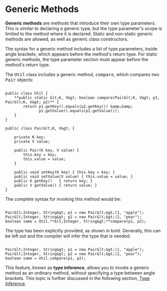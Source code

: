 
# Generic Methods


**Generic methods** are methods that introduce their own type parameters. This is similar to declaring a generic type, but the type parameter's scope is limited to the method where it is declared. Static and non-static generic methods are allowed, as well as generic class constructors.

The syntax for a generic method includes a list of type parameters, inside angle brackets, which appears before the method's return type. For static generic methods, the type parameter section must appear before the method's return type.


The <tt>Util</tt> class includes a generic method, <tt>compare</tt>, which compares two <tt>Pair</tt> objects:

```

public class Util {
    **public static &lt;K, V&gt; boolean compare(Pair&lt;K, V&gt; p1, Pair&lt;K, V&gt; p2)** {
        return p1.getKey().equals(p2.getKey()) &amp;&amp;
               p1.getValue().equals(p2.getValue());
    }
}

public class Pair&lt;K, V&gt; {

    private K key;
    private V value;

    public Pair(K key, V value) {
        this.key = key;
        this.value = value;
    }

    public void setKey(K key) { this.key = key; }
    public void setValue(V value) { this.value = value; }
    public K getKey()   { return key; }
    public V getValue() { return value; }
}

```


The complete syntax for invoking this method would be:

```

Pair&lt;Integer, String&gt; p1 = new Pair&lt;&gt;(1, "apple");
Pair&lt;Integer, String&gt; p2 = new Pair&lt;&gt;(2, "pear");
boolean same = Util.**&lt;Integer, String&gt;**compare(p1, p2);

```


The type has been explicitly provided, as shown in bold.  Generally, this can be left out and the compiler will infer the type that is needed:

```

Pair&lt;Integer, String&gt; p1 = new Pair&lt;&gt;(1, "apple");
Pair&lt;Integer, String&gt; p2 = new Pair&lt;&gt;(2, "pear");
boolean same = Util.compare(p1, p2);

```


This feature, known as **type inference**, allows you to invoke a generic method as an ordinary method, without specifying a type between angle brackets. This topic is further discussed in the following section,
[Type Inference](genTypeInference.html).
